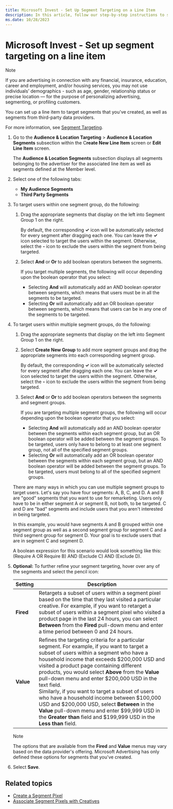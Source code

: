 ```yaml
---
title: Microsoft Invest - Set Up Segment Targeting on a Line Item
description: In this article, follow our step-by-step instructions to set up a line item to target segments.
ms.date: 10/28/2023
---
```


# Microsoft Invest - Set up segment targeting on a line item

> [!NOTE]
> If you are advertising in connection with any financial, insurance, education, career and employment, and/or housing services, you may not use individuals’ demographics - such as age, gender, relationship status or precise location — for the purpose of personalizing advertising, segmenting, or profiling customers.

You can set up a line item to target segments that you've created, as well as segments from third-party data providers.

For more information, see [Segment Targeting](segment-targeting.md).

1. Go to the **Audience & Location Targeting** > **Audience & Location Segments** subsection within the C**reate New Line Item** screen or **Edit Line Item** screen.

    The **Audience & Location Segments** subsection displays all segments belonging to the advertiser for the associated line item as well as segments defined at the Member level.

1. Select one of the following tabs:
    - **My Audience Segments**
    - **Third Party Segments**

1. To target users within one segment group, do the following:
    1. Drag the appropriate segments that display on the left into Segment Group 1 on the right.

        By default, the corresponding **✓** icon will be automatically selected for every segment after dragging each one. You can leave the **✓** icon selected to target the users within the segment. Otherwise, select the **-** icon to exclude the users within the segment from being targeted.

    1. Select **And** or **Or** to add boolean operators between the segments.

        If you target multiple segments, the following will occur depending upon the boolean operator that you select:

        - Selecting **And** will automatically add an AND boolean operator between segments, which means that users must be in all the segments to be targeted.
        - Selecting **Or** will automatically add an OR boolean operator between segments, which means that users can be in any one of the segments to be targeted.

1. To target users within multiple segment groups, do the following:
    1. Drag the appropriate segments that display on the left into Segment Group 1 on the right.
    1. Select **Create New Group** to add more segment groups and drag the appropriate segments into each corresponding segment group.

        By default, the corresponding **✓** icon will be automatically selected for every segment after dragging each one. You can leave the **✓** icon selected to target the users within the segment. Otherwise, select the **-** icon to exclude the users within the segment from being targeted.

    1. Select **And** or **Or** to add boolean operators between the segments and segment groups.

        If you are targeting multiple segment groups, the following will occur depending upon the boolean operator that you select:
        - Selecting **And** will automatically add an AND boolean operator between the segments within each segment group, but an OR boolean operator will be added between the segment groups. To be targeted, users only have to belong to at least one segment group, not all of the specified segment groups.
        - Selecting **Or** will automatically add an OR boolean operator between the segments within each segment group, but an AND boolean operator will be added between the segment groups. To be targeted, users must belong to all of the specified segment groups.

    There are many ways in which you can use multiple segment groups to target users. Let's say you have four segments: A, B, C, and D. A and B are "good" segments that you want to use for remarketing. Users only have to be in either segment A or segment B, not both, to be targeted. C and D are "bad" segments and include users that you aren't interested in being targeted.

    In this example, you would have segments A and B grouped within one segment group as well as a second segment group for segment C and a third segment group for segment D. Your goal is to exclude users that are in segment C and segment D.

    A boolean expression for this scenario would look something like this: (Require A OR Require B) AND (Exclude C) AND (Exclude D).

1. **Optional:** To further refine your segment targeting, hover over any of the segments and select the pencil icon:

    | Setting | Description |
    |---|---|
    | **Fired** | Retargets a subset of users within a segment pixel based on the time that they last visited a particular creative. For example, if you want to retarget a subset of users within a segment pixel who visited a product page in the last 24 hours, you can select **Between** from the **Fired** pull-down menu and enter a time period between 0 and 24 hours. |
    | **Value** | Refines the targeting criteria for a particular segment. For example, if you want to target a subset of users within a segment who have a household income that exceeds $200,000 USD and visited a product page containing different products, you would select **Above** from the **Value** pull-down menu and enter $200,000 USD in the text field. <br> Similarly, if you want to target a subset of users who have a household income between $100,000 USD and $200,000 USD, select **Between** in the **Value** pull-down menu and enter $99,999 USD in the **Greater than** field and $199,999 USD in the **Less than** field. |

    > [!NOTE]
    > The options that are available from the **Fired** and **Value** menus may vary based on the data provider's offering. Microsoft Advertising has only defined these options for segments that you've created.

1. Select **Save**.

## Related topics

- [Create a Segment Pixel](create-a-segment-pixel.md)
- [Associate Segment Pixels with Creatives](create-a-segment-pixel.md)
